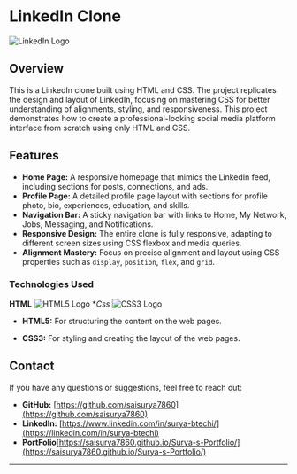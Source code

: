 
# LinkedIn Clone

![LinkedIn Logo](https://upload.wikimedia.org/wikipedia/commons/0/01/LinkedIn_Logo.svg)

## Overview

This is a LinkedIn clone built using HTML and CSS. The project replicates the design and layout of LinkedIn, focusing on mastering CSS for better understanding of alignments, styling, and responsiveness. This project demonstrates how to create a professional-looking social media platform interface from scratch using only HTML and CSS.

## Features

- **Home Page:** A responsive homepage that mimics the LinkedIn feed, including sections for posts, connections, and ads.
- **Profile Page:** A detailed profile page layout with sections for profile photo, bio, experiences, education, and skills.
- **Navigation Bar:** A sticky navigation bar with links to Home, My Network, Jobs, Messaging, and Notifications.
- **Responsive Design:** The entire clone is fully responsive, adapting to different screen sizes using CSS flexbox and media queries.
- **Alignment Mastery:** Focus on precise alignment and layout using CSS properties such as `display`, `position`, `flex`, and `grid`.



### Technologies Used
**HTML**
![HTML5 Logo](https://upload.wikimedia.org/wikipedia/commons/thumb/6/61/HTML5_logo_and_wordmark.svg/128px-HTML5_logo_and_wordmark.svg.png)
**Css*
![CSS3 Logo](https://upload.wikimedia.org/wikipedia/commons/thumb/6/62/CSS3_logo.svg/128px-CSS3_logo.svg.png)

- **HTML5:** For structuring the content on the web pages.

- **CSS3:** For styling and creating the layout of the web pages.


## Contact

If you have any questions or suggestions, feel free to reach out:

- **GitHub:** [https://github.com/saisurya7860](https://github.com/saisurya7860)
- **LinkedIn:** [https://www.linkedin.com/in/surya-btechi/](https://linkedin.com/in/surya-btechi)
- **PortFolio**[https://saisurya7860.github.io/Surya-s-Portfolio/](https://saisurya7860.github.io/Surya-s-Portfolio/)

---

